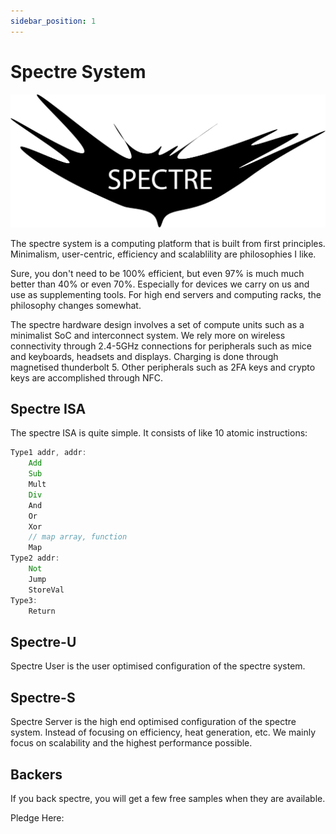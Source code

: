 ```yaml
---
sidebar_position: 1
---
```


# Spectre System

![Spectre](/img/Spectre.png)

The spectre system is a computing platform that is built from first principles.
Minimalism, user-centric, efficiency and scalablility are philosophies I like.

Sure, you don't need to be $100\%$ efficient, but even $97\%$ is much much better than $40\%$ or even $70\%$. Especially for devices we carry on us and use as supplementing tools. For high end servers and computing racks, the philosophy changes somewhat.

The spectre hardware design involves a set of compute units such as a minimalist SoC and interconnect system. We rely more on wireless connectivity through 2.4-5GHz connections for peripherals such as mice and keyboards, headsets and displays. Charging is done through magnetised thunderbolt 5. Other peripherals such as 2FA keys and crypto keys are accomplished through NFC.

## Spectre ISA

The spectre ISA is quite simple. It consists of like 10 atomic instructions:

```rust
Type1 addr, addr:
    Add
    Sub
    Mult
    Div
    And
    Or
    Xor
    // map array, function
    Map
Type2 addr:
    Not
    Jump
    StoreVal
Type3:
    Return
```

## Spectre-U

Spectre User is the user optimised configuration of the spectre system.

## Spectre-S

Spectre Server is the high end optimised configuration of the spectre system. Instead of focusing on efficiency, heat generation, etc. We mainly focus on scalability and the highest performance possible.

## Backers

If you back spectre, you will get a few free samples when they are available.

Pledge Here:
